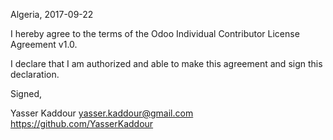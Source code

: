 Algeria, 2017-09-22

I hereby agree to the terms of the Odoo Individual Contributor License
Agreement v1.0.

I declare that I am authorized and able to make this agreement and sign this
declaration.

Signed,

Yasser Kaddour yasser.kaddour@gmail.com https://github.com/YasserKaddour
